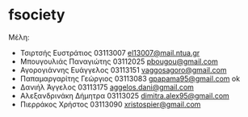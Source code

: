 # fsociety
Μέλη:
* Τσιρτσής Ευστράτιος 03113007 el13007@mail.ntua.gr
* Μπουγουλιάς Παναγιώτης 03112025 pbougou@gmail.com
* Αγορογιάννης Ευάγγελος 03113151 vaggosagoro@gmail.com
* Παπαμαργαρίτης Γεώργιος 03113083 gpapama95@gmail.com ok
* Δανιήλ Άγγελος 03113175 aggelos.dani@gmail.com
* Αλεξανδρινάκη Δήμητρα 03113025 dimitra.alex95@gmail.com
* Πιερράκος Χρήστος 03113090 xristospier@gmail.com
